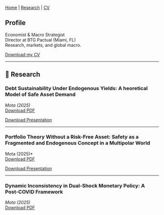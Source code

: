 [Home](./) | [Research](research.md) | [CV](cv.pdf)

## Profile

Economist & Macro Strategist  
Director at BTG Pactual (Miami, FL)  
Research, markets, and global macro.

[Download my CV](papers/Professional_CV%20(3).pdf)

---

## 📄 Research


### Debt Sustainability Under Endogenous Yields: A heoretical Model of Safe Asset Demand  
*Mota (2025)*  
[Download PDF](papers/Mota%20(2025)%20-%20Debt%20Sustainability%20Under%20Endogenous%20Yields%20.pdf)

[Download Presentation](papers/DEBT___Beamer%20(2).pdf)

---

### Portfolio Theory Without a Risk-Free Asset: Safety as a Fragmented and Endogenous Concept in a Multipolar World
Mota (2025)*  
[Download PDF](papers/Mota%20(2027)%20-%20Portfolio%20Theory%20without%20a%20Risk-Free%20Asset.pdf)

[Download Presentation](papers/Portfolio_beamer.pdf)

---

### Dynamic Inconsistency in Dual-Shock Monetary Policy: A Post-COVID Framework
*Mota (2025)*  
[Download PDF](papers/Monetary_Policy_SSRN.pdf)


